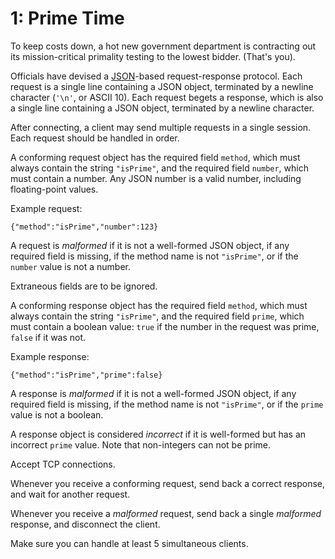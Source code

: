 ﻿# 1: Prime Time

To keep costs down, a hot new government department is contracting out its mission-critical primality testing to the lowest bidder. (That's you).

Officials have devised a [JSON](https://en.wikipedia.org/wiki/JSON)\-based request-response protocol. Each request is a single line containing a JSON object, terminated by a newline character (`'\n'`, or ASCII 10). Each request begets a response, which is also a single line containing a JSON object, terminated by a newline character.

After connecting, a client may send multiple requests in a single session. Each request should be handled in order.

A conforming request object has the required field `method`, which must always contain the string `"isPrime"`, and the required field `number`, which must contain a number. Any JSON number is a valid number, including floating-point values.

Example request:

    {"method":"isPrime","number":123}

A request is _malformed_ if it is not a well-formed JSON object, if any required field is missing, if the method name is not `"isPrime"`, or if the `number` value is not a number.

Extraneous fields are to be ignored.

A conforming response object has the required field `method`, which must always contain the string `"isPrime"`, and the required field `prime`, which must contain a boolean value: `true` if the number in the request was prime, `false` if it was not.

Example response:

    {"method":"isPrime","prime":false}

A response is _malformed_ if it is not a well-formed JSON object, if any required field is missing, if the method name is not `"isPrime"`, or if the `prime` value is not a boolean.

A response object is considered _incorrect_ if it is well-formed but has an incorrect `prime` value. Note that non-integers can not be prime.

Accept TCP connections.

Whenever you receive a conforming request, send back a correct response, and wait for another request.

Whenever you receive a _malformed_ request, send back a single _malformed_ response, and disconnect the client.

Make sure you can handle at least 5 simultaneous clients.